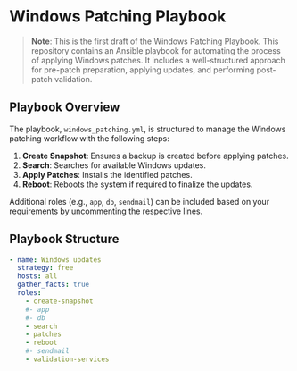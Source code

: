 # Windows Patching Playbook  

> **Note**: This is the first draft of the Windows Patching Playbook.
This repository contains an Ansible playbook for automating the process of applying Windows patches. It includes a well-structured approach for pre-patch preparation, applying updates, and performing post-patch validation.  

## Playbook Overview  

The playbook, `windows_patching.yml`, is structured to manage the Windows patching workflow with the following steps:  

1. **Create Snapshot**: Ensures a backup is created before applying patches.  
2. **Search**: Searches for available Windows updates.  
3. **Apply Patches**: Installs the identified patches.  
4. **Reboot**: Reboots the system if required to finalize the updates.  

Additional roles (e.g., `app`, `db`, `sendmail`) can be included based on your requirements by uncommenting the respective lines.  

## Playbook Structure  

```yaml
- name: Windows updates
  strategy: free
  hosts: all
  gather_facts: true
  roles:
    - create-snapshot
    #- app
    #- db
    - search
    - patches
    - reboot
    #- sendmail
    - validation-services
